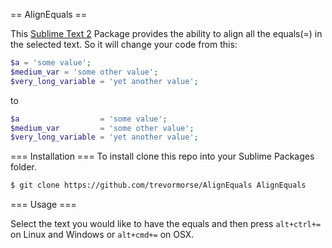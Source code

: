 == AlignEquals ==

This [Sublime Text 2](http://sublimetext.com/2) Package provides the ability to align all the equals(=) in the selected text. So it will change your code from this:

```php
$a = 'some value';
$medium_var = 'some other value';
$very_long_variable = 'yet another value';
```

to

```php
$a                  = 'some value';
$medium_var         = 'some other value';
$very_long_variable = 'yet another value';
```

=== Installation ===
To install clone this repo into your Sublime Packages folder.

```bash
$ git clone https://github.com/trevormorse/AlignEquals AlignEquals
```

=== Usage ===

Select the text you would like to have the equals and then press ```alt+ctrl+=``` on Linux and Windows or ```alt+cmd+=``` on OSX.
